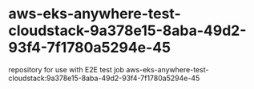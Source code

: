 # aws-eks-anywhere-test-cloudstack-9a378e15-8aba-49d2-93f4-7f1780a5294e-45
repository for use with E2E test job aws-eks-anywhere-test-cloudstack:9a378e15-8aba-49d2-93f4-7f1780a5294e-45
